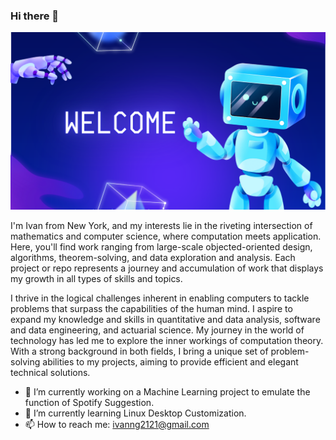 ### Hi there 👋

![Background](https://github.com/ivng8/image_library/blob/main/Blue%20Futuristic%20Illustrative%20Artificial%20Intelligence%20Project%20Presentation.png)

I'm Ivan from New York, and my interests lie in the riveting intersection of mathematics and computer science, where computation meets application. Here, you'll find work ranging from large-scale objected-oriented design, algorithms, theorem-solving, and data exploration and analysis. Each project or repo represents a journey and accumulation of work that displays my growth in all types of skills and topics.

I thrive in the logical challenges inherent in enabling computers to tackle problems that surpass the capabilities of the human mind. I aspire to expand my knowledge and skills in quantitative and data analysis, software and data engineering, and actuarial science. My journey in the world of technology has led me to explore the inner workings of computation theory. With a strong background in both fields, I bring a unique set of problem-solving abilities to my projects, aiming to provide efficient and elegant technical solutions.

- 🔭 I’m currently working on a Machine Learning project to emulate the function of Spotify Suggestion.
- 🌱 I’m currently learning Linux Desktop Customization.
- 📫 How to reach me: ivanng2121@gmail.com 
